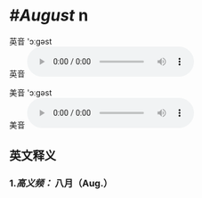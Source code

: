 # ***\#August*** n
英音 'ɔːɡəst  
英音
<audio src="./media/August1.aac" controls="controls"></audio>

美音 'ɔːɡəst  
美音
<audio src="./media/August.aac" controls="controls"></audio>



  

英文释义
---
### 1.*高义频：* **八月（Aug.）**  


